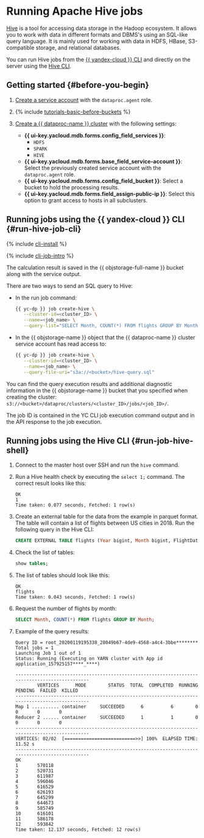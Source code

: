 # Running Apache Hive jobs

[Hive](https://hive.apache.org/) is a tool for accessing data storage in the Hadoop ecosystem. It allows you to work with data in different formats and DBMS's using an SQL-like query language. It is mainly used for working with data in HDFS, HBase, S3-compatible storage, and relational databases.

You can run Hive jobs from the [{{ yandex-cloud }} CLI](#run-hive-job-cli) and directly on the server using the [Hive CLI](#run-job-hive-shell).

## Getting started {#before-you-begin}

1. [Create a service account](../../iam/operations/sa/create.md) with the `dataproc.agent` role.

1. {% include [tutorials-basic-before-buckets](../../_includes/data-proc/tutorials/basic-before-buckets.md) %}

1. [Create a {{ dataproc-name }} cluster](../operations/cluster-create.md) with the following settings:

   * **{{ ui-key.yacloud.mdb.forms.config_field_services }}**:
      * `HDFS`
      * `SPARK`
      * `HIVE`
   * **{{ ui-key.yacloud.mdb.forms.base_field_service-account }}**: Select the previously created service account with the `dataproc.agent` role.
   * **{{ ui-key.yacloud.mdb.forms.config_field_bucket }}**: Select a bucket to hold the processing results.
   * **{{ ui-key.yacloud.mdb.forms.field_assign-public-ip }}**: Select this option to grant access to hosts in all subclusters.

## Running jobs using the {{ yandex-cloud }} CLI {#run-hive-job-cli}

{% include [cli-install](../../_includes/cli-install.md) %}

{% include [cli-job-intro](../../_includes/data-proc/cli-job-intro.md) %}

The calculation result is saved in the {{ objstorage-full-name }} bucket along with the service output.

There are two ways to send an SQL query to Hive:

* In the run job command:

   ```bash
   {{ yc-dp }} job create-hive \
      --cluster-id=<cluster_ID> \
      --name=<job_name> \
      --query-list="SELECT Month, COUNT(*) FROM flights GROUP BY Month;"
   ```

* In the {{ objstorage-name }} object that the {{ dataproc-name }} cluster service account has read access to:

   ```bash
   {{ yc-dp }} job create-hive \
      --cluster-id=<cluster_ID> \
      --name=<job_name> \
      --query-file-uri="s3a://<bucket>/hive-query.sql"
   ```

You can find the query execution results and additional diagnostic information in the {{ objstorage-name }} bucket that you specified when creating the cluster: `s3://<bucket>/dataproc/clusters/<cluster_ID>/jobs/<job_ID>/`.

The job ID is contained in the YC CLI job execution command output and in the API response to the job execution.

## Running jobs using the Hive CLI {#run-job-hive-shell}

1. Connect to the master host over SSH and run the `hive` command.

1. Run a Hive health check by executing the `select 1;` command. The correct result looks like this:

   ```text
   OK
   1
   Time taken: 0.077 seconds, Fetched: 1 row(s)
   ```

1. Create an external table for the data from the example in parquet format. The table will contain a list of flights between US cities in 2018. Run the following query in the Hive CLI:

   ```sql
   CREATE EXTERNAL TABLE flights (Year bigint, Month bigint, FlightDate string, Flight_Number_Reporting_Airline bigint, OriginAirportID bigint, DestAirportID bigint) STORED AS PARQUET LOCATION 's3a://yc-mdb-examples/dataproc/example01/set01';
   ```

1. Check the list of tables:

   ```sql
   show tables;
   ```

1. The list of tables should look like this:

   ```text
   OK
   flights
   Time taken: 0.043 seconds, Fetched: 1 row(s)
   ```

1. Request the number of flights by month:

   ```sql
   SELECT Month, COUNT(*) FROM flights GROUP BY Month;
   ```

1. Example of the query results:

   ```text
   Query ID = root_20200119195338_28049b67-4de9-4568-a4c4-3bbe********
   Total jobs = 1
   Launching Job 1 out of 1
   Status: Running (Executing on YARN cluster with App id application_157925157****_****)

   ----------------------------------------------------------------------------------------------
           VERTICES      MODE        STATUS  TOTAL  COMPLETED  RUNNING  PENDING  FAILED  KILLED
   ----------------------------------------------------------------------------------------------
   Map 1 .......... container     SUCCEEDED      6          6        0        0       0       0
   Reducer 2 ...... container     SUCCEEDED      1          1        0        0       0       0
   ----------------------------------------------------------------------------------------------
   VERTICES: 02/02  [==========================>>] 100%  ELAPSED TIME: 11.52 s
   ----------------------------------------------------------------------------------------------
   OK
   1       570118
   2       520731
   3       611987
   4       596046
   5       616529
   6       626193
   7       645299
   8       644673
   9       585749
   10      616101
   11      586178
   12      593842
   Time taken: 12.137 seconds, Fetched: 12 row(s)
   ```
